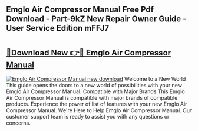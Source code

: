 ## Emglo Air Compressor Manual Free Pdf Download - Part-9kZ New Repair Owner Guide - User Service Edition mFFJ7

# <h2><a href="http://bc3189.oget.top/?id=Emglo+Air+Compressor+Manual">🔗Download New 👉🔴 Emglo Air Compressor Manual</a></h2>

[![Emglo Air Compressor Manual new download](https://i.imgur.com/5g1atiW.png)](http://bc3189.oget.top/?id=Emglo+Air+Compressor+Manual)
Welcome to a New World This guide opens the doors to a new world of possibilities with your new Emglo Air Compressor Manual. Compatible with Major Brands This Emglo Air Compressor Manual is compatible with major brands of compatible products. Experience the power of list of features with your new Emglo Air Compressor Manual. We're Here to Help Emglo Air Compressor Manual. Our customer support team is ready to assist you with any questions or concerns.
